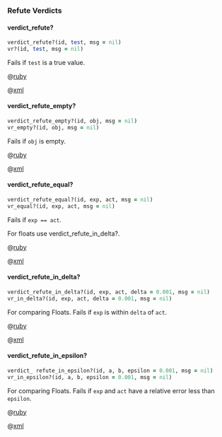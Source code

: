 ### Refute Verdicts

#### verdict_refute?

```ruby
verdict_refute?(id, test, msg = nil)
vr?(id, test, msg = nil)
```

Fails if ```test``` is a true value.

@[ruby](verdict_refute.rb)

@[xml](verdict_refute.xml)

#### verdict_refute_empty?

```ruby
verdict_refute_empty?(id, obj, msg = nil)
vr_empty?(id, obj, msg = nil)
```

Fails if ```obj``` is empty.

@[ruby](verdict_refute_empty.rb)

@[xml](verdict_refute_empty.xml)

#### verdict_refute_equal?

```ruby
verdict_refute_equal?(id, exp, act, msg = nil)
vr_equal?(id, exp, act, msg = nil)
```
Fails if ```exp == act```.

For floats use verdict_refute_in_delta?.

@[ruby](verdict_refute_equal.rb)

@[xml](verdict_refute_equal.xml)

#### verdict_refute_in_delta?

```ruby
verdict_refute_in_delta?(id, exp, act, delta = 0.001, msg = nil)
vr_in_delta?(id, exp, act, delta = 0.001, msg = nil)
````

For comparing Floats. Fails if ```exp``` is within ```delta``` of ```act```.

@[ruby](verdict_refute_in_delta.rb)

@[xml](verdict_refute_in_delta.xml)

#### verdict_refute_in_epsilon?

```ruby
verdict_ refute_in_epsilon?(id, a, b, epsilon = 0.001, msg = nil) 
vr_in_epsilon?(id, a, b, epsilon = 0.001, msg = nil) 
```

For comparing Floats. Fails if ```exp``` and ```act``` have a relative error less than ```epsilon```.

@[ruby](verdict_refute_in_epsilon.rb)

@[xml](verdict_refute_in_epsilon.xml)

